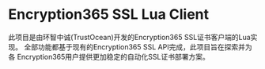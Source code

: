 # Encryption365 SSL Lua Client
此项目是由环智中诚(TrustOcean)开发的Encryption365 SSL证书客户端的Lua实现。
全部功能都基于现有的Encryption365 SSL API完成，此项目旨在探索并为各
Encryption365用户提供更加稳定的自动化SSL证书部署方案。